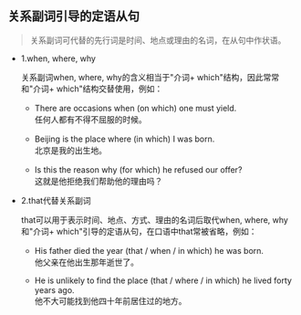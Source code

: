 ## 关系副词引导的定语从句
> 关系副词可代替的先行词是时间、地点或理由的名词，在从句中作状语。

* 1.when, where, why
    
    关系副词when, where, why的含义相当于"介词+ which"结构，因此常常和"介词+ which"结构交替使用，例如：

    * There are occasions when (on which) one must yield.　</br>任何人都有不得不屈服的时候。
    
    * Beijing is the place where (in which) I was born.　<br>北京是我的出生地。

    * Is this the reason why (for which) he refused our offer?　<br>这就是他拒绝我们帮助他的理由吗？


* 2.that代替关系副词

    that可以用于表示时间、地点、方式、理由的名词后取代when, where, why和"介词+ which"引导的定语从句，在口语中that常被省略，例如：

    * His father died the year (that / when / in which) he was born.　</br>他父亲在他出生那年逝世了。
　 

    * He is unlikely to find the place (that / where / in which) he lived forty years ago. </br>他不大可能找到他四十年前居住过的地方。
